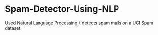 # Spam-Detector-Using-NLP
Used Natural Language Processing it detects spam mails on a UCI Spam dataset
